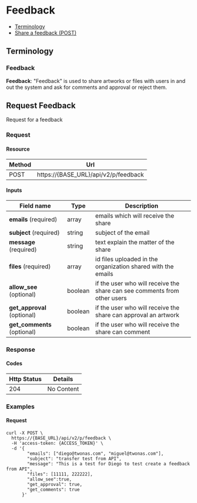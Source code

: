 # Feedback

- [Terminology](#terminology)
- [Share a feedback (POST)](#share-an-approval)

## Terminology

### Feedback

**Feedback**: "Feedback" is used to share artworks or files with users in and out the system and ask for comments and approval or reject them.

## Request Feedback

Request for a feedback

### Request
#### Resource

Method | Url
------- | --------
POST | https://{BASE_URL}/api/v2/p/feedback

#### Inputs

Field name |     Type    | Description
--------- | ----------- | -----------
**emails** (required) | array | emails which will receive the share
**subject** (required) | string | subject of the email
**message** (required) | string | text explain the matter of the share
**files** (required) | array<integer> | id files uploaded in the organization shared with the emails
**allow_see** (optional) | boolean | if the user who will receive the share can see comments from other users
**get_approval** (optional) | boolean | if the user who will receive the share can approval an artwork
**get_comments** (optional) | boolean | if the user who will receive the share can comment

### Response

#### Codes
Http Status | Details
----------- | ----------
204 | No Content

### Examples

#### Request
```
curl -X POST \
  https://{BASE_URL}/api/v2/p/feedback \
  -H 'access-token: {ACCESS_TOKEN}' \
  -d '{
        "emails": ["diego@twonas.com", "miguel@twonas.com"],
        "subject": "transfer test from API",
        "message": "This is a test for Diego to test create a feedback from API",
        "files": [11111, 222222],
        "allow_see":true,
        "get_approval": true,
        "get_comments": true
      }'
```
